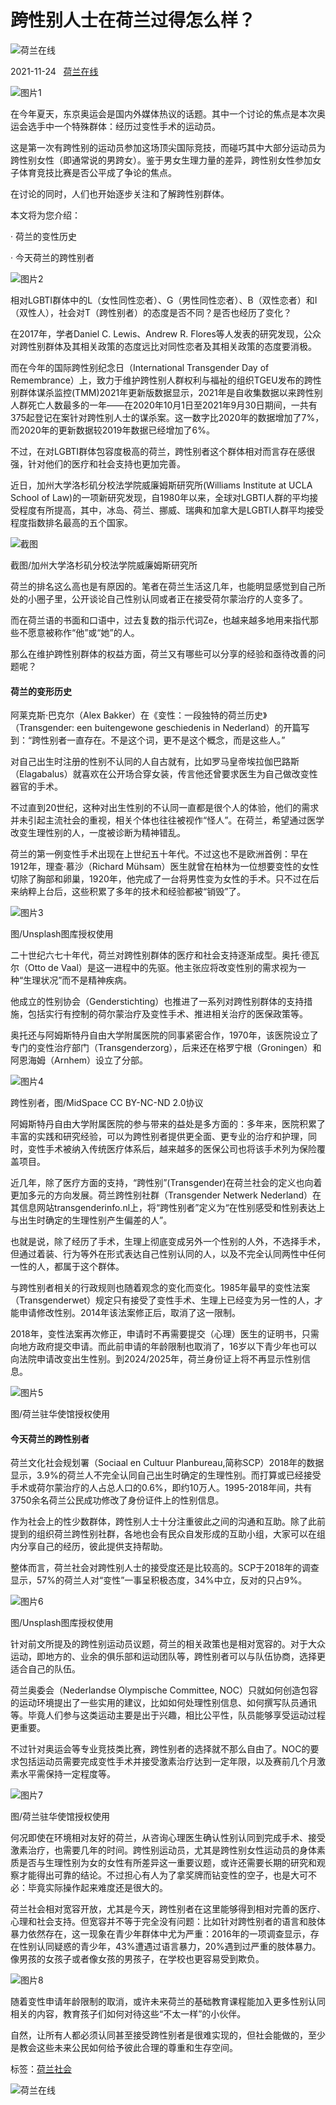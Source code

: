 # 跨性别人士在荷兰过得怎么样？

![荷兰在线](https://helanonline.cn/sites/default/files/styles/article_full_540/public/%E3%80%90%E5%AE%98%E7%BD%91%E6%A8%A1%E7%89%88%E3%80%91%20%289%29_6.jpg?itok=0Uybjo3U&timestamp=1637923745)

2021-11-24   [荷兰在线](https://netherlandsonline.org/users/%E8%8D%B7%E5%85%B0%E5%9C%A8%E7%BA%BF "查看用户资料。")

![图片1](https://helanonline.cn/sites/default/files/styles/frontpage_578/public/1_121.png?itok=U6KGjiCj&timestamp=1637722604)

在今年夏天，东京奥运会是国内外媒体热议的话题。其中一个讨论的焦点是本次奥运会选手中一个特殊群体：经历过变性手术的运动员。

这是第一次有跨性别的运动员参加这场顶尖国际竞技，而碰巧其中大部分运动员为跨性别女性（即通常说的男跨女）。鉴于男女生理力量的差异，跨性别女性参加女子体育竞技比赛是否公平成了争论的焦点。

在讨论的同时，人们也开始逐步关注和了解跨性别群体。

本文将为您介绍：

· 荷兰的变性历史

· 今天荷兰的跨性别者

![图片2](https://helanonline.cn/sites/default/files/styles/frontpage_578/public/1.5.png?itok=2Qt7ueVv&timestamp=1637722624)

相对LGBTI群体中的L（女性同性恋者）、G（男性同性恋者）、B（双性恋者）和I（双性人），社会对T（跨性别者）的态度是否不同？是否也经历了变化？

在2017年，学者Daniel C. Lewis、Andrew R. Flores等人发表的研究发现，公众对跨性别群体及其相关政策的态度远比对同性恋者及其相关政策的态度要消极。

而在今年的国际跨性别纪念日（International Transgender Day of Remembrance）上，致力于维护跨性别人群权利与福祉的组织TGEU发布的跨性别群体谋杀监控(TMM)2021年更新版数据显示，2021年是自收集数据以来跨性别人群死亡人数最多的一年——在2020年10月1日至2021年9月30日期间，一共有375起登记在案针对跨性别人士的谋杀案。这一数字比2020年的数据增加了7%，而2020年的更新数据较2019年数据已经增加了6%。

不过，在对LGBTI群体包容度极高的荷兰，跨性别者这个群体相对而言存在感很强，针对他们的医疗和社会支持也更加完善。

近日，加州大学洛杉矶分校法学院威廉姆斯研究所(Williams Institute at UCLA School of Law)的一项新研究发现，自1980年以来，全球对LGBTI人群的平均接受程度有所提高，其中，冰岛、荷兰、挪威、瑞典和加拿大是LGBTI人群平均接受程度指数排名最高的五个国家。

![截图](https://helanonline.cn/sites/default/files/styles/frontpage_578/public/2_105.png?itok=DaduR33b&timestamp=1637722638)

截图/加州大学洛杉矶分校法学院威廉姆斯研究所

荷兰的排名这么高也是有原因的。笔者在荷兰生活这几年，也能明显感觉到自己所处的小圈子里，公开谈论自己性别认同或者正在接受荷尔蒙治疗的人变多了。

而在荷兰语的书面和口语中，过去复数的指示代词Ze，也越来越多地用来指代那些不愿意被称作“他”或“她”的人。

那么在维护跨性别群体的权益方面，荷兰又有哪些可以分享的经验和亟待改善的问题呢？

#### **荷兰的变形历史**

阿莱克斯·巴克尔（Alex Bakker）在《变性：一段独特的荷兰历史》（Transgender: een buitengewone geschiedenis in Nederland）的开篇写到：“跨性别者一直存在。不是这个词，更不是这个概念，而是这些人。”

对自己出生时注册的性别不认同的人自古就有，比如罗马皇帝埃拉伽巴路斯（Elagabalus）就喜欢在公开场合穿女装，传言他还曾要求医生为自己做改变性器官的手术。

不过直到20世纪，这种对出生性别的不认同一直都是很个人的体验，他们的需求并未引起主流社会的重视，相关个体也往往被视作“怪人”。在荷兰，希望通过医学改变生理性别的人，一度被诊断为精神错乱。

荷兰的第一例变性手术出现在上世纪五十年代。不过这也不是欧洲首例：早在1912年，理查·慕沙（Richard Mühsam）医生就曾在柏林为一位想要变性的女性切除了胸部和卵巢，1920年，他完成了一台将男性变为女性的手术。只不过在后来纳粹上台后，这些积累了多年的技术和经验都被“销毁”了。

![图片3](https://helanonline.cn/sites/default/files/styles/frontpage_578/public/3_112.png?itok=lIl7TAAj&timestamp=1637722661)

图/Unsplash图库授权使用

二十世纪六七十年代，荷兰对跨性别群体的医疗和社会支持逐渐成型。奥托·德瓦尔（Otto de Vaal）是这一进程中的先驱。他主张应将改变性别的需求视为一种“生理状况”而不是精神疾病。

他成立的性别协会（Genderstichting）也推进了一系列对跨性别群体的支持措施，包括实行有控制的荷尔蒙治疗及变性手术、推进相关治疗的医保政策等。

奥托还与阿姆斯特丹自由大学附属医院的同事紧密合作，1970年，该医院设立了专门的变性治疗部门（Transgenderzorg），后来还在格罗宁根（Groningen）和阿恩海姆（Arnhem）设立了分部。

![图片4](https://helanonline.cn/sites/default/files/styles/frontpage_578/public/4_110.png?itok=LNRnYrKj&timestamp=1637722674)

跨性别者，图/MidSpace CC BY-NC-ND 2.0协议

阿姆斯特丹自由大学附属医院的参与带来的益处是多方面的：多年来，医院积累了丰富的实践和研究经验，可以为跨性别者提供更全面、更专业的治疗和护理，同时，变性手术被纳入传统医疗体系后，越来越多的医保公司也将该手术列为保险覆盖项目。

近几年，除了医疗方面的支持，“跨性别”(Transgender)在荷兰社会的定义也向着更加多元的方向发展。荷兰跨性别社群（Transgender Netwerk Nederland）在其信息网站transgenderinfo.nl上，将“跨性别者”定义为“在性别感受和性别表达上与出生时确定的生理性别产生偏差的人”。

也就是说，除了经历了手术，生理上彻底变成另外一个性别的人外，不选择手术，但通过着装、行为等外在形式表达自己性别认同的人，以及不完全认同两性中任何一性的人，都属于这个群体。

与跨性别者相关的行政规则也随着观念的变化而变化。1985年最早的变性法案（Transgenderwet）规定只有接受了变性手术、生理上已经变为另一性的人，才能申请修改性别。2014年该法案修正后，取消了这一限制。

2018年，变性法案再次修正，申请时不再需要提交（心理）医生的证明书，只需向地方政府提交申请。而此前申请的年龄限制也取消了，16岁以下青少年也可以向法院申请改变出生性别。到2024/2025年，荷兰身份证上将不再显示性别信息。

![图片5](https://helanonline.cn/sites/default/files/styles/frontpage_578/public/5_108.png?itok=GeRlzJgd&timestamp=1637722689)

图/荷兰驻华使馆授权使用

#### **今天荷兰的跨性别者**

荷兰文化社会规划署（Sociaal en Cultuur Planbureau,简称SCP）2018年的数据显示，3.9%的荷兰人不完全认同自己出生时确定的生理性别。而打算或已经接受手术或荷尔蒙治疗的人占总人口的0.6%，即约10万人。1995-2018年间，共有3750余名荷兰公民成功修改了身份证件上的性别信息。

作为社会上的性少数群体，跨性别人士十分注重彼此之间的沟通和互助。除了此前提到的组织荷兰跨性别社群，各地也会有民众自发形成的互助小组，大家可以在组内分享自己的经历，彼此提供支持帮助。

整体而言，荷兰社会对跨性别人士的接受度还是比较高的。SCP于2018年的调查显示，57%的荷兰人对“变性”一事呈积极态度，34%中立，反对的只占9%。

![图片6](https://helanonline.cn/sites/default/files/styles/frontpage_578/public/6_94.png?itok=hdBOh3Bl&timestamp=1637722707)

图/Unsplash图库授权使用

针对前文所提及的跨性别运动员议题，荷兰的相关政策也是相对宽容的。对于大众运动，即地方的、业余的俱乐部和运动团队等，跨性别者可以与队伍协商，选择更适合自己的队伍。

荷兰奥委会（Nederlandse Olympische Committee, NOC）只就如何创造包容的运动环境提出了一些实用的建议，比如如何处理性别信息、如何撰写队员通讯等。毕竟人们参与这类运动主要是出于兴趣，相比公平性，队员能够享受运动过程更重要。

不过针对奥运会等专业竞技类比赛，跨性别者的选择就不那么自由了。NOC的要求包括运动员需要完成变性手术并接受激素治疗达到一定年限，以及赛前几个月激素水平需保持一定程度等。

![图片7](https://helanonline.cn/sites/default/files/styles/frontpage_578/public/7_79.png?itok=nugw6zNe&timestamp=1637722719)

图/荷兰驻华使馆授权使用

何况即使在环境相对友好的荷兰，从咨询心理医生确认性别认同到完成手术、接受激素治疗，也需要几年的时间。跨性别运动员，尤其是跨性别女性运动员的身体素质是否与生理性别为女的女性有所差异这一重要议题，或许还需要长期的研究和观察才能得出可靠的结论。不过担心有人为了拿奖牌而钻变性的空子，也是大可不必：毕竟实际操作起来难度还是很大的。

荷兰社会相对宽容开放，尤其是今天，跨性别者在这里能够得到相对完善的医疗、心理和社会支持。但宽容并不等于完全没有问题：比如针对跨性别者的语言和肢体暴力依然存在，这一现象在青少年群体中尤为严重：2016年的一项调查显示，存在性别认同疑惑的青少年，43%遭遇过语言暴力，20%遇到过严重的肢体暴力。像男孩的女孩子或者像女孩的男孩子，在学校也更容易受到欺负。

![图片8](https://helanonline.cn/sites/default/files/styles/frontpage_578/public/8_53.png?itok=lkgIZHiO&timestamp=1637722732)

随着变性申请年龄限制的取消，或许未来荷兰的基础教育课程能加入更多性别认同相关的内容，教育孩子们如何对待这些“不太一样”的小伙伴。

自然，让所有人都必须认同甚至接受跨性别者是很难实现的，但社会能做的，至少是教会这些未来公民如何给予彼此合理的尊重和生存空间。

标签：[荷兰社会](https://helanonline.cn/tag/dutch-society)

![荷兰在线](https://helanonline.cn/sites/default/styles/square_thumbnail/public/helan_0.jpg?itok=goRhId-n)